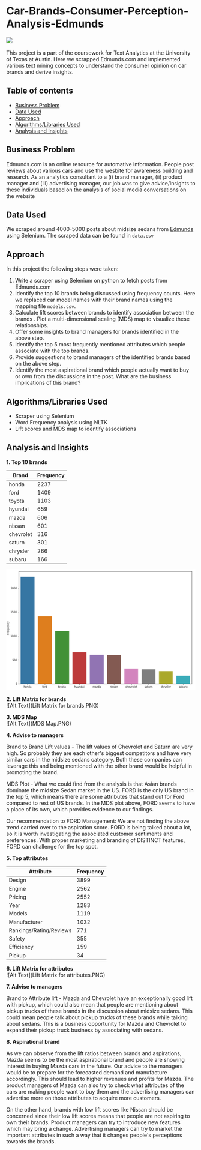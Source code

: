 # Car-Brands-Consumer-Perception-Analysis-Edmunds
 ![](https://manofmany.com/wp-content/uploads/2019/05/8-Top-Australian-Car-Brands-to-Rev-You-Up-feature.jpg)
 
This project is a part of the coursework for Text Analytics at the University of Texas at Austin. Here we scrapped Edmunds.com and implemented various text mining concepts to understand the consumer opinion on car brands and derive insights.

## Table of contents
- [Business Problem](https://github.com/anshikaahuja/Car-Brands-Consumer-Perception-Analysis-Edmunds/blob/master/README.md#business-problem)
- [Data Used](https://github.com/anshikaahuja/Car-Brands-Consumer-Perception-Analysis-Edmunds/blob/master/README.md#data-used)
- [Approach](https://github.com/anshikaahuja/Car-Brands-Consumer-Perception-Analysis-Edmunds/blob/master/README.md#approach)
- [Algorithms/Libraries Used](https://github.com/anshikaahuja/Car-Brands-Consumer-Perception-Analysis-Edmunds/blob/master/README.md#algorithmslibraries-used)
- [Analysis and Insights](https://github.com/anshikaahuja/Car-Brands-Consumer-Perception-Analysis-Edmunds/blob/master/README.md#analysis-and-insights)

## Business Problem
Edmunds.com is an online resource for automative information. People post reviews about various cars and use the wesbite for awareness building and research. As an analytics consultant to a (i) brand manager, (ii) product manager and (iii) advertising manager, our job was to give advice/insights to these individuals based on the analysis of social media conversations on the website

## Data Used
We scraped around 4000-5000 posts about midsize sedans from [Edmunds](https://forums.edmunds.com/discussion/7526/general/x/midsize-sedans-2-0/p%22) using Selenium. The scraped data can be found in `data.csv`

## Approach
In this project the following steps were taken:
1. Write a scraper using Selenium on python to fetch posts from Edmunds.com
2. Identify the top 10 brands being discussed using frequency counts. Here we replaced car model names with their brand names using the mapping file `models.csv`.
3. Calculate lift scores between brands to identify association between the brands . Plot a multi-dimensional scaling (MDS) map to visualize these relationships.
4. Offer some insights to brand managers for brands identified in the above step.
5. Identify the top 5 most frequently mentioned attributes which people associate with the top brands.
6. Provide suggestions to brand managers of the identified brands based on the above step.
7. Identify the most aspirational brand which people actually want to buy or own from the discussions in the post. What are the business implications of this brand?

## Algorithms/Libraries Used
- Scraper using Selenium
- Word Frequency analysis using NLTK
- Lift scores and MDS map to identify associations

## Analysis and Insights

**1. Top 10 brands**

Brand | Frequency
------------ | -------------
honda | 2237
ford | 1409
toyota | 1103
hyundai | 659
mazda | 606
nissan | 601
chevrolet | 316
saturn | 301
chrysler | 266
subaru | 166

![Alt Text](Frequency.PNG)

**2. Lift Matrix for brands** <br />
![Alt Text](Lift Matrix for brands.PNG)

**3. MDS Map** <br />
![Alt Text](MDS Map.PNG)

**4. Advise to managers**
   
Brand to Brand Lift values -
The lift values of Chevrolet and Saturn are very high. So probably they are each other's biggest competitors and have very similar      cars in the midsize sedans category. Both these companies can leverage this and being mentioned with the other brand would be helpful    in promoting the brand.

MDS Plot -
What we could find from the analysis is that Asian brands dominate the midsize Sedan market in the US. FORD is the only US brand in      the top 5, which means there are some attributes that stand out for Ford compared to rest of US brands. In the MDS plot above, FORD      seems to have a place of its own, which provides evidence to our findings.

Our recommendation to FORD Management: We are not finding the above trend carried over to the aspiration score. FORD is being talked    about a lot, so it is worth investigating the associated customer sentiments and preferences. With proper marketing and branding of      DISTINCT features, FORD can challenge for the top spot.

**5. Top attributes**

Attribute | Frequency
------------ | -------------
Design | 3899
Engine | 2562
Pricing | 2552
Year | 1283
Models | 1119
Manufacturer | 1032
Rankings/Rating/Reviews | 771
Safety | 355
Efficiency | 159
Pickup | 34

**6. Lift Matrix for attributes** <br />
![Alt Text](Lift Matrix for attributes.PNG)

**7. Advise to managers**
  
Brand to Attribute lift -
Mazda and Chevrolet have an exceptionally good lift with pickup, which could also mean that people are mentioning about pickup trucks   of these brands in the discussion about midsize sedans. This could mean people talk about pickup trucks of these brands while talking   about sedans. This is a business opportunity for Mazda and Chevrolet to expand their pickup truck business by associating with sedans. 

**8. Aspirational brand**

As we can observe from the lift ratios between brands and aspirations, Mazda seems to be the most aspirational brand and people are      showing interest in buying Mazda cars in the future. Our advice to the managers would be to prepare for the forecasted demand and        manufacture accordingly. This should lead to higher revenues and profits for Mazda. The product managers of Mazda can also try to        check what attributes of the cars are making people want to buy them and the advertising managers can advertise more on those            attributes to acquire more customers.

On the other hand, brands with low lift scores like Nissan should be concerned since their low lift scores means that people are not    aspiring to own their brands. Product managers can try to introduce new features which may bring a change. Advertising managers can      try to market the important attributes in such a way that it changes people's perceptions towards the brands.
